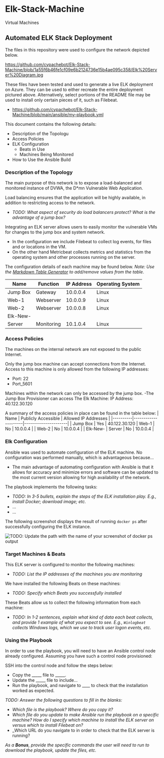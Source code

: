 # Elk-Stack-Machine
Virtual Machines
## Automated ELK Stack Deployment

The files in this repository were used to configure the network depicted below.

https://github.com/cypachebot/Elk-Stack-Machine/blob/1a55f6b46fe1cf09e6b2124736e15b4ae095c358/Elk%20Server%20Diagram.jpg

These files have been tested and used to generate a live ELK deployment on Azure. They can be used to either recreate the entire deployment pictured above. Alternatively, select portions of the README file may be used to install only certain pieces of it, such as Filebeat.

  - https://github.com/cypachebot/Elk-Stack-Machine/blob/main/ansible/my-playbook.yml

This document contains the following details:
- Description of the Topologu
- Access Policies
- ELK Configuration
  - Beats in Use
  - Machines Being Monitored
- How to Use the Ansible Build


### Description of the Topology

The main purpose of this network is to expose a load-balanced and monitored instance of DVWA, the D*mn Vulnerable Web Application.

Load balancing ensures that the application will be highly available, in addition to restricting access to the network.

- _TODO: What aspect of security do load balancers protect? What is the advantage of a jump box?_

Integrating an ELK server allows users to easily monitor the vulnerable VMs for changes to the jump box and system network.
- In the configuration we include Filebeat to collect log events, for files and or locations in the VM.
- On the other hand Metricbeat collects metrics and statistics from the operating system and other processes running on the server.


The configuration details of each machine may be found below.
_Note: Use the [Markdown Table Generator](http://www.tablesgenerator.com/markdown_tables) to add/remove values from the table_.

| Name     | Function | IP Address | Operating System |
|----------|----------|------------|------------------|
| Jump Box | Gateway  | 10.0.0.4   | Linux            |
| Web-1    |Webserver | 10.0.0.9   | Linux            |
| Web-2    |Webserver | 10.0.0.8   | Linux            |
| Elk-New-
  Server   |Monitoring| 10.1.0.4   | Linux            |

### Access Policies

The machines on the internal network are not exposed to the public Internet. 

Only the jump box machine can accept connections from the Internet. Access to this machine is only allowed from the following IP addresses:
-	Port: 22
-	Port_5601

Machines within the network can only be accessed by the jump box.
-The Jump Box Provisioner can access The Elk Machine: 
IP Address: 40.122.30.120

A summary of the access policies in place can be found in the table below:
| Name     | Publicly Accessible | Allowed IP Addresses |
|----------|---------------------|----------------------|
| Jump Box |         Yes         | 40.122.30.120
| Web-1    |         No          | 10.0.0.4             |
| Web-2    |         No          | 10.0.0.4             |
| Elk-New-
|  Server  |         No          | 10.0.0.4             |



### Elk Configuration

Ansible was used to automate configuration of the ELK machine. No configuration was performed manually, which is advantageous because...

- The main advantage of automating configuration with Ansible is that it allows for accuracy and minimize errors and software can be updated to the most current version allowing for high availability of the network. 

The playbook implements the following tasks:
- _TODO: In 3-5 bullets, explain the steps of the ELK installation play. E.g., install Docker; download image; etc._
- ...
- ...

The following screenshot displays the result of running `docker ps` after successfully configuring the ELK instance.

![TODO: Update the path with the name of your screenshot of docker ps output](Images/docker_ps_output.png)

### Target Machines & Beats
This ELK server is configured to monitor the following machines:
- _TODO: List the IP addresses of the machines you are monitoring_

We have installed the following Beats on these machines:
- _TODO: Specify which Beats you successfully installed_

These Beats allow us to collect the following information from each machine:
- _TODO: In 1-2 sentences, explain what kind of data each beat collects, and provide 1 example of what you expect to see. E.g., `Winlogbeat` collects Windows logs, which we use to track user logon events, etc._

### Using the Playbook
In order to use the playbook, you will need to have an Ansible control node already configured. Assuming you have such a control node provisioned: 

SSH into the control node and follow the steps below:
- Copy the _____ file to _____.
- Update the _____ file to include...
- Run the playbook, and navigate to ____ to check that the installation worked as expected.

_TODO: Answer the following questions to fill in the blanks:_
- _Which file is the playbook? Where do you copy it?_
- _Which file do you update to make Ansible run the playbook on a specific machine? How do I specify which machine to install the ELK server on versus which to install Filebeat on?_
- _Which URL do you navigate to in order to check that the ELK server is running?

_As a **Bonus**, provide the specific commands the user will need to run to download the playbook, update the files, etc._
